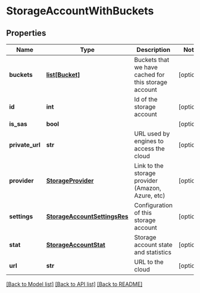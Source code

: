 # StorageAccountWithBuckets

## Properties
Name | Type | Description | Notes
------------ | ------------- | ------------- | -------------
**buckets** | [**list[Bucket]**](Bucket.md) | Buckets that we have cached for this storage account | [optional] 
**id** | **int** | Id of the storage account | [optional] 
**is_sas** | **bool** |  | [optional] 
**private_url** | **str** | URL used by engines to access the cloud | [optional] 
**provider** | [**StorageProvider**](StorageProvider.md) | Link to the storage provider (Amazon, Azure, etc) | [optional] 
**settings** | [**StorageAccountSettingsRes**](StorageAccountSettingsRes.md) | Configuration of this storage account | [optional] 
**stat** | [**StorageAccountStat**](StorageAccountStat.md) | Storage account state and statistics | [optional] 
**url** | **str** | URL to the cloud | [optional] 

[[Back to Model list]](../README.md#documentation-for-models) [[Back to API list]](../README.md#documentation-for-api-endpoints) [[Back to README]](../README.md)


